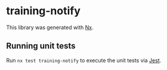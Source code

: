 # training-notify

This library was generated with [Nx](https://nx.dev).

## Running unit tests

Run `nx test training-notify` to execute the unit tests via [Jest](https://jestjs.io).
